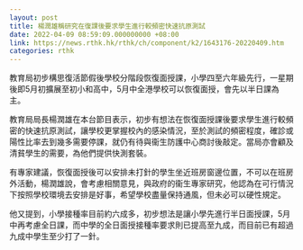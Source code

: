 ```yaml
---
layout: post
title: 楊潤雄稱研究在復課後要求學生進行較頻密快速抗原測試
date: 2022-04-09 08:59:09.000000000 +08:00
link: https://news.rthk.hk/rthk/ch/component/k2/1643176-20220409.htm
categories: rthk
---
```


教育局初步構思復活節假後學校分階段恢復面授課，小學四至六年級先行，一星期後即5月初擴展至初小和高中，5月中全港學校可以恢復面授，會先以半日課為主。

教育局局長楊潤雄在本台節目表示，初步有想法在恢復面授課後要求學生進行較頻密的快速抗原測試，讓學校更掌握校內的感染情況，至於測試的頻密程度，確診或陽性比率去到幾多需要停課，就仍有待與衞生防護中心商討後敲定。當局亦會顧及清貧學生的需要，為他們提供快測套裝。

有專家建議，恢復面授後可以安排未打針的學生坐近班房窗邊位置，不可以在班房外活動，楊潤雄說，會考慮相關意見，與政府的衞生專家研究，他認為在可行情況下按照學校環境去安排是好事，希望學校盡量保持通風，但未必可以硬性規定。

他又提到，小學接種率目前約六成多，初步想法是讓小學先進行半日面授課，5月中再考慮全日課，而中學的全日面授接種率要求則已提高至九成，而目前已有超過九成中學生至少打了一針。
